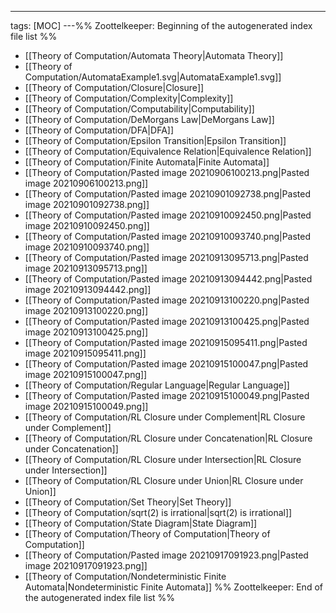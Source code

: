 ---
tags: [MOC]
---%% Zoottelkeeper: Beginning of the autogenerated index file list  %%
- [[Theory of Computation/Automata Theory|Automata Theory]]
- [[Theory of Computation/AutomataExample1.svg|AutomataExample1.svg]]
- [[Theory of Computation/Closure|Closure]]
- [[Theory of Computation/Complexity|Complexity]]
- [[Theory of Computation/Computability|Computability]]
- [[Theory of Computation/DeMorgans Law|DeMorgans Law]]
- [[Theory of Computation/DFA|DFA]]
- [[Theory of Computation/Epsilon Transition|Epsilon Transition]]
- [[Theory of Computation/Equivalence Relation|Equivalence Relation]]
- [[Theory of Computation/Finite Automata|Finite Automata]]
- [[Theory of Computation/Pasted image 20210906100213.png|Pasted image 20210906100213.png]]
- [[Theory of Computation/Pasted image 20210901092738.png|Pasted image 20210901092738.png]]
- [[Theory of Computation/Pasted image 20210910092450.png|Pasted image 20210910092450.png]]
- [[Theory of Computation/Pasted image 20210910093740.png|Pasted image 20210910093740.png]]
- [[Theory of Computation/Pasted image 20210913095713.png|Pasted image 20210913095713.png]]
- [[Theory of Computation/Pasted image 20210913094442.png|Pasted image 20210913094442.png]]
- [[Theory of Computation/Pasted image 20210913100220.png|Pasted image 20210913100220.png]]
- [[Theory of Computation/Pasted image 20210913100425.png|Pasted image 20210913100425.png]]
- [[Theory of Computation/Pasted image 20210915095411.png|Pasted image 20210915095411.png]]
- [[Theory of Computation/Pasted image 20210915100047.png|Pasted image 20210915100047.png]]
- [[Theory of Computation/Regular Language|Regular Language]]
- [[Theory of Computation/Pasted image 20210915100049.png|Pasted image 20210915100049.png]]
- [[Theory of Computation/RL Closure under Complement|RL Closure under Complement]]
- [[Theory of Computation/RL Closure under Concatenation|RL Closure under Concatenation]]
- [[Theory of Computation/RL Closure under Intersection|RL Closure under Intersection]]
- [[Theory of Computation/RL Closure under Union|RL Closure under Union]]
- [[Theory of Computation/Set Theory|Set Theory]]
- [[Theory of Computation/sqrt(2) is irrational|sqrt(2) is irrational]]
- [[Theory of Computation/State Diagram|State Diagram]]
- [[Theory of Computation/Theory of Computation|Theory of Computation]]
- [[Theory of Computation/Pasted image 20210917091923.png|Pasted image 20210917091923.png]]
- [[Theory of Computation/Nondeterministic Finite Automata|Nondeterministic Finite Automata]]
%% Zoottelkeeper: End of the autogenerated index file list  %%

